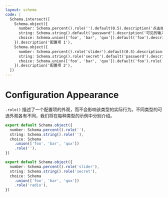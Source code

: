 ```yaml
---
layout: schema
code: |
  Schema.intersect([
    Schema.object({
      number: Schema.percent().role('').default(0.5).description('点击按钮修改数值。'),
      string: Schema.string().default('password').description('可见的输入框。'),
      choice: Schema.union(['foo', 'bar', 'qux']).default('foo').description('从选择器中取值。'),
    }).description('配置项 1'),
    Schema.object({
      number: Schema.percent().role('slider').default(0.5).description('拖动滑块修改数值。'),
      string: Schema.string().role('secret').default('password').description('隐藏的密码框。'),
      choice: Schema.union(['foo', 'bar', 'qux']).default('foo').role('radio').description('从单选框中取值。'),
    }).description('配置项 2'),
  ])
---
```


# Configuration Appearance

`.role()` 描述了一个配置项的外观，而不会影响该类型的实际行为。不同类型的可选外观各有不同，我们将在每种类型的示例中分别介绍。

```ts
export default Schema.object({
  number: Schema.percent().role(''),
  string: Schema.string().role(''),
  choice: Schema
    .union(['foo', 'bar', 'qux'])
    .role(''),
})
```

```ts
export default Schema.object({
  number: Schema.percent().role('slider'),
  string: Schema.string().role('secret'),
  choice: Schema
    .union(['foo', 'bar', 'qux'])
    .role('radio'),
})
```

